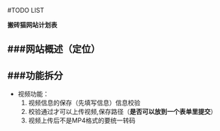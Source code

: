 #TODO LIST   

**搬砖猫网站计划表**

###网站概述（定位）
-

###功能拆分
-
* 视频功能：
	1. 视频信息的保存（先填写信息）信息校验
	2. 校验通过才可以上传视频,保存路径（**是否可以放到一个表单里提交**）
	3. 视频上传后不是MP4格式的要统一转码

	